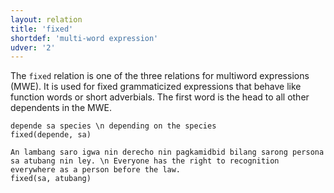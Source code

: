 ```yaml
---
layout: relation
title: 'fixed'
shortdef: 'multi-word expression'
udver: '2'
---
```


The `fixed` relation is one of the three relations for multiword expressions (MWE).
It is used for fixed grammaticized expressions that behave like function words or short adverbials. 
The first word is the head to all other dependents in the MWE.

~~~ sdparse
depende sa species \n depending on the species
fixed(depende, sa)
~~~

~~~ sdparse
An lambang saro igwa nin derecho nin pagkamidbid bilang sarong persona sa atubang nin ley. \n Everyone has the right to recognition everywhere as a person before the law.
fixed(sa, atubang)
~~~

